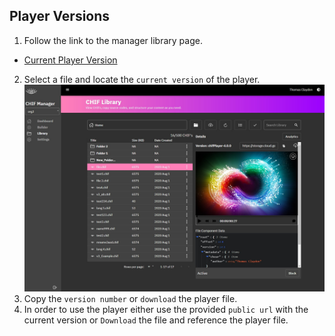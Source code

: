## Player Versions
1. Follow the link to the manager library page.
* [Current Player Version](https://manager.c-hear.com/chif_library)
2. Select a file and locate the `current version` of the player.
![manager version location](imgs/manager_version.jpg)
3. Copy the `version number` or `download` the player file.
4. In order to use the player either use the provided `public url` with the current version or `Download` the file and reference the player file.
